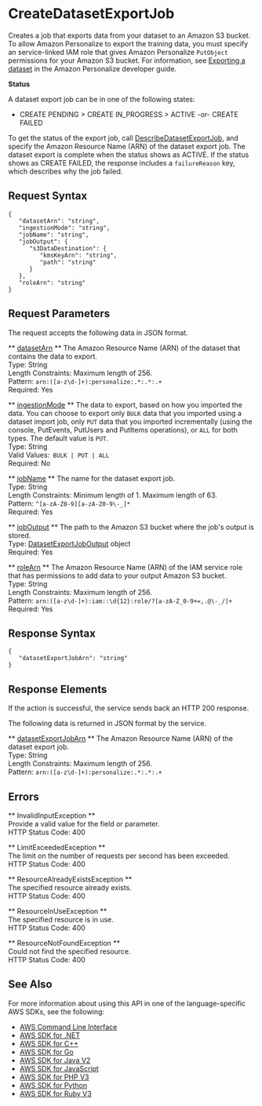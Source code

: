 # CreateDatasetExportJob<a name="API_CreateDatasetExportJob"></a>

 Creates a job that exports data from your dataset to an Amazon S3 bucket\. To allow Amazon Personalize to export the training data, you must specify an service\-linked IAM role that gives Amazon Personalize `PutObject` permissions for your Amazon S3 bucket\. For information, see [Exporting a dataset](https://docs.aws.amazon.com/personalize/latest/dg/export-data.html) in the Amazon Personalize developer guide\. 

 **Status** 

A dataset export job can be in one of the following states:
+ CREATE PENDING > CREATE IN\_PROGRESS > ACTIVE \-or\- CREATE FAILED

 To get the status of the export job, call [DescribeDatasetExportJob](https://docs.aws.amazon.com/personalize/latest/dg/API_DescribeDatasetExportJob.html), and specify the Amazon Resource Name \(ARN\) of the dataset export job\. The dataset export is complete when the status shows as ACTIVE\. If the status shows as CREATE FAILED, the response includes a `failureReason` key, which describes why the job failed\. 

## Request Syntax<a name="API_CreateDatasetExportJob_RequestSyntax"></a>

```
{
   "datasetArn": "string",
   "ingestionMode": "string",
   "jobName": "string",
   "jobOutput": { 
      "s3DataDestination": { 
         "kmsKeyArn": "string",
         "path": "string"
      }
   },
   "roleArn": "string"
}
```

## Request Parameters<a name="API_CreateDatasetExportJob_RequestParameters"></a>

The request accepts the following data in JSON format\.

 ** [datasetArn](#API_CreateDatasetExportJob_RequestSyntax) **   <a name="personalize-CreateDatasetExportJob-request-datasetArn"></a>
The Amazon Resource Name \(ARN\) of the dataset that contains the data to export\.  
Type: String  
Length Constraints: Maximum length of 256\.  
Pattern: `arn:([a-z\d-]+):personalize:.*:.*:.+`   
Required: Yes

 ** [ingestionMode](#API_CreateDatasetExportJob_RequestSyntax) **   <a name="personalize-CreateDatasetExportJob-request-ingestionMode"></a>
The data to export, based on how you imported the data\. You can choose to export only `BULK` data that you imported using a dataset import job, only `PUT` data that you imported incrementally \(using the console, PutEvents, PutUsers and PutItems operations\), or `ALL` for both types\. The default value is `PUT`\.   
Type: String  
Valid Values:` BULK | PUT | ALL`   
Required: No

 ** [jobName](#API_CreateDatasetExportJob_RequestSyntax) **   <a name="personalize-CreateDatasetExportJob-request-jobName"></a>
The name for the dataset export job\.  
Type: String  
Length Constraints: Minimum length of 1\. Maximum length of 63\.  
Pattern: `^[a-zA-Z0-9][a-zA-Z0-9\-_]*`   
Required: Yes

 ** [jobOutput](#API_CreateDatasetExportJob_RequestSyntax) **   <a name="personalize-CreateDatasetExportJob-request-jobOutput"></a>
The path to the Amazon S3 bucket where the job's output is stored\.  
Type: [DatasetExportJobOutput](API_DatasetExportJobOutput.md) object  
Required: Yes

 ** [roleArn](#API_CreateDatasetExportJob_RequestSyntax) **   <a name="personalize-CreateDatasetExportJob-request-roleArn"></a>
The Amazon Resource Name \(ARN\) of the IAM service role that has permissions to add data to your output Amazon S3 bucket\.  
Type: String  
Length Constraints: Maximum length of 256\.  
Pattern: `arn:([a-z\d-]+):iam::\d{12}:role/?[a-zA-Z_0-9+=,.@\-_/]+`   
Required: Yes

## Response Syntax<a name="API_CreateDatasetExportJob_ResponseSyntax"></a>

```
{
   "datasetExportJobArn": "string"
}
```

## Response Elements<a name="API_CreateDatasetExportJob_ResponseElements"></a>

If the action is successful, the service sends back an HTTP 200 response\.

The following data is returned in JSON format by the service\.

 ** [datasetExportJobArn](#API_CreateDatasetExportJob_ResponseSyntax) **   <a name="personalize-CreateDatasetExportJob-response-datasetExportJobArn"></a>
The Amazon Resource Name \(ARN\) of the dataset export job\.  
Type: String  
Length Constraints: Maximum length of 256\.  
Pattern: `arn:([a-z\d-]+):personalize:.*:.*:.+` 

## Errors<a name="API_CreateDatasetExportJob_Errors"></a>

 ** InvalidInputException **   
Provide a valid value for the field or parameter\.  
HTTP Status Code: 400

 ** LimitExceededException **   
The limit on the number of requests per second has been exceeded\.  
HTTP Status Code: 400

 ** ResourceAlreadyExistsException **   
The specified resource already exists\.  
HTTP Status Code: 400

 ** ResourceInUseException **   
The specified resource is in use\.  
HTTP Status Code: 400

 ** ResourceNotFoundException **   
Could not find the specified resource\.  
HTTP Status Code: 400

## See Also<a name="API_CreateDatasetExportJob_SeeAlso"></a>

For more information about using this API in one of the language\-specific AWS SDKs, see the following:
+  [AWS Command Line Interface](https://docs.aws.amazon.com/goto/aws-cli/personalize-2018-05-22/CreateDatasetExportJob) 
+  [AWS SDK for \.NET](https://docs.aws.amazon.com/goto/DotNetSDKV3/personalize-2018-05-22/CreateDatasetExportJob) 
+  [AWS SDK for C\+\+](https://docs.aws.amazon.com/goto/SdkForCpp/personalize-2018-05-22/CreateDatasetExportJob) 
+  [AWS SDK for Go](https://docs.aws.amazon.com/goto/SdkForGoV1/personalize-2018-05-22/CreateDatasetExportJob) 
+  [AWS SDK for Java V2](https://docs.aws.amazon.com/goto/SdkForJavaV2/personalize-2018-05-22/CreateDatasetExportJob) 
+  [AWS SDK for JavaScript](https://docs.aws.amazon.com/goto/AWSJavaScriptSDK/personalize-2018-05-22/CreateDatasetExportJob) 
+  [AWS SDK for PHP V3](https://docs.aws.amazon.com/goto/SdkForPHPV3/personalize-2018-05-22/CreateDatasetExportJob) 
+  [AWS SDK for Python](https://docs.aws.amazon.com/goto/boto3/personalize-2018-05-22/CreateDatasetExportJob) 
+  [AWS SDK for Ruby V3](https://docs.aws.amazon.com/goto/SdkForRubyV3/personalize-2018-05-22/CreateDatasetExportJob) 
